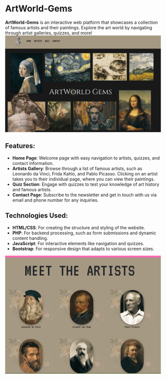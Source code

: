 # ArtWorld-Gems

**ArtWorld-Gems** is an interactive web platform that showcases a collection of famous artists and their paintings. Explore the art world by navigating through artist galleries, quizzes, and more!
![Home Page](home_page.png)

## Features:
- **Home Page**: Welcome page with easy navigation to artists, quizzes, and contact information.
- **Artists Gallery**: Browse through a list of famous artists, such as Leonardo da Vinci, Frida Kahlo, and Pablo Picasso. Clicking on an artist takes you to their individual page, where you can view their paintings.
- **Quiz Section**: Engage with quizzes to test your knowledge of art history and famous artists.
- **Contact Page**: Subscribe to the newsletter and get in touch with us via email and phone number for any inquiries.

## Technologies Used:
- **HTML/CSS**: For creating the structure and styling of the website.
- **PHP**: For backend processing, such as form submissions and dynamic content handling.
- **JavaScript**: For interactive elements like navigation and quizzes.
- **Bootstrap**: For responsive design that adapts to various screen sizes.

![Artists](artists.png)
